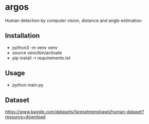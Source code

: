 # argos
Human detection by computer vision, distance and angle estimation

## Installation

- python3 -m venv venv
- source venv/bin/activate
- pip install -r requirements.txt

## Usage

- python main.py

## Dataset

https://www.kaggle.com/datasets/fareselmenshawii/human-dataset?resource=download
